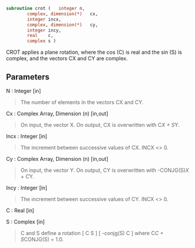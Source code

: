 ```fortran
subroutine crot	(	integer	n,
		complex, dimension(*)	cx,
		integer	incx,
		complex, dimension(*)	cy,
		integer	incy,
		real	c,
		complex	s )
```

 CROT applies a plane rotation, where the cos (C) is real and the
 sin (S) is complex, and the vectors CX and CY are complex.

## Parameters
N : Integer [in]
> The number of elements in the vectors CX and CY.

Cx : Complex Array, Dimension (n) [in,out]
> On input, the vector X.
> On output, CX is overwritten with C*X + S*Y.

Incx : Integer [in]
> The increment between successive values of CX.  INCX <> 0.

Cy : Complex Array, Dimension (n) [in,out]
> On input, the vector Y.
> On output, CY is overwritten with -CONJG(S)*X + C*Y.

Incy : Integer [in]
> The increment between successive values of CY.  INCX <> 0.

C : Real [in]

S : Complex [in]
> C and S define a rotation
> [  C          S  ]
> [ -conjg(S)   C  ]
> where C*C + S*CONJG(S) = 1.0.

